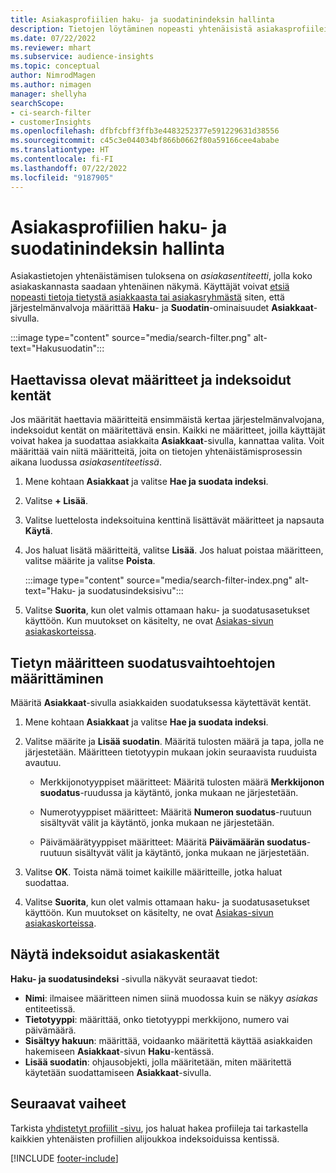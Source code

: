 ```yaml
---
title: Asiakasprofiilien haku- ja suodatinindeksin hallinta
description: Tietojen löytäminen nopeasti yhtenäisistä asiakasprofiileista ja määritettyjen määritteiden suodattaminen.
ms.date: 07/22/2022
ms.reviewer: mhart
ms.subservice: audience-insights
ms.topic: conceptual
author: NimrodMagen
ms.author: nimagen
manager: shellyha
searchScope:
- ci-search-filter
- customerInsights
ms.openlocfilehash: dfbfcbff3ffb3e4483252377e591229631d38556
ms.sourcegitcommit: c45c3e044034bf866b0662f80a59166cee4ababe
ms.translationtype: HT
ms.contentlocale: fi-FI
ms.lasthandoff: 07/22/2022
ms.locfileid: "9187905"
---
```

# <a name="manage-the-search--filter-index-for-customer-profiles"></a>Asiakasprofiilien haku- ja suodatinindeksin hallinta

Asiakastietojen yhtenäistämisen tuloksena on *asiakasentiteetti*, jolla koko asiakaskannasta saadaan yhtenäinen näkymä. Käyttäjät voivat [etsiä nopeasti tietoja tietystä asiakkaasta tai asiakasryhmästä](customer-profiles.md) siten, että järjestelmänvalvoja määrittää **Haku**- ja **Suodatin**-ominaisuudet **Asiakkaat**-sivulla.

   :::image type="content" source="media/search-filter.png" alt-text="Hakusuodatin":::

## <a name="define-searchable-attributes-and-indexed-fields"></a>Haettavissa olevat määritteet ja indeksoidut kentät

Jos määrität haettavia määritteitä ensimmäistä kertaa järjestelmänvalvojana, indeksoidut kentät on määritettävä ensin. Kaikki ne määritteet, joilla käyttäjät voivat hakea ja suodattaa asiakkaita **Asiakkaat**-sivulla, kannattaa valita. Voit määrittää vain niitä määritteitä, joita on tietojen yhtenäistämisprosessin aikana luodussa *asiakasentiteetissä*.

1. Mene kohtaan **Asiakkaat** ja valitse **Hae ja suodata indeksi**.

1. Valitse **+ Lisää**.

1. Valitse luettelosta indeksoituina kenttinä lisättävät määritteet ja napsauta **Käytä**.

1. Jos haluat lisätä määritteitä, valitse **Lisää**. Jos haluat poistaa määritteen, valitse määrite ja valitse **Poista**.

   :::image type="content" source="media/search-filter-index.png" alt-text="Haku- ja suodatusindeksisivu":::

1. Valitse **Suorita**, kun olet valmis ottamaan haku- ja suodatusasetukset käyttöön. Kun muutokset on käsitelty, ne ovat [Asiakas-sivun asiakaskorteissa](customer-profiles.md).

## <a name="define-filtering-options-for-a-given-attribute"></a>Tietyn määritteen suodatusvaihtoehtojen määrittäminen

Määritä **Asiakkaat**-sivulla asiakkaiden suodatuksessa käytettävät kentät.

1. Mene kohtaan **Asiakkaat** ja valitse **Hae ja suodata indeksi**.

1. Valitse määrite ja **Lisää suodatin**. Määritä tulosten määrä ja tapa, jolla ne järjestetään. Määritteen tietotyypin mukaan jokin seuraavista ruuduista avautuu.

   - Merkkijonotyyppiset määritteet: Määritä tulosten määrä **Merkkijonon suodatus**-ruudussa ja käytäntö, jonka mukaan ne järjestetään.

   - Numerotyyppiset määritteet: Määritä **Numeron suodatus**-ruutuun sisältyvät välit ja käytäntö, jonka mukaan ne järjestetään.

   - Päivämäärätyyppiset määritteet: Määritä **Päivämäärän suodatus**-ruutuun sisältyvät välit ja käytäntö, jonka mukaan ne järjestetään.

1. Valitse **OK**. Toista nämä toimet kaikille määritteille, jotka haluat suodattaa.

1. Valitse **Suorita**, kun olet valmis ottamaan haku- ja suodatusasetukset käyttöön. Kun muutokset on käsitelty, ne ovat [Asiakas-sivun asiakaskorteissa](customer-profiles.md).

## <a name="view-indexed-customer-fields"></a>Näytä indeksoidut asiakaskentät

**Haku- ja suodatusindeksi** -sivulla näkyvät seuraavat tiedot:

- **Nimi**: ilmaisee määritteen nimen siinä muodossa kuin se näkyy *asiakas* entiteetissä.
- **Tietotyyppi**: määrittää, onko tietotyyppi merkkijono, numero vai päivämäärä.
- **Sisältyy hakuun**: määrittää, voidaanko määritettä käyttää asiakkaiden hakemiseen **Asiakkaat**-sivun **Haku**-kentässä.
- **Lisää suodatin**: ohjausobjekti, jolla määritetään, miten määritettä käytetään suodattamiseen **Asiakkaat**-sivulla.

## <a name="next-steps"></a>Seuraavat vaiheet

Tarkista [yhdistetyt profiilit -sivu](customer-profiles.md), jos haluat hakea profiileja tai tarkastella kaikkien yhtenäisten profiilien alijoukkoa indeksoiduissa kentissä.

[!INCLUDE [footer-include](includes/footer-banner.md)]
